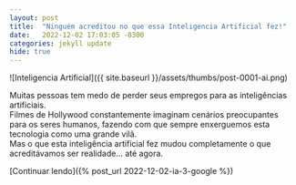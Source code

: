 ```yaml
---
layout: post
title:  "Ninguém acreditou no que essa Inteligencia Artificial fez!"
date:   2022-12-02 17:03:05 -0300
categories: jekyll update
hide: true
---
```

![Inteligencia Artificial]({{ site.baseurl }}/assets/thumbs/post-0001-ai.png)

Muitas pessoas tem medo de perder seus empregos para as inteligências artificiais.  
Filmes de Hollywood constantemente imaginam cenários preocupantes para os seres humanos, fazendo com que sempre enxerguemos esta tecnologia como uma grande vilã.  
Mas o que esta inteligência artificial fez mudou completamente o que acreditávamos ser realidade... até agora.

[Continuar lendo]({% post_url 2022-12-02-ia-3-google %})